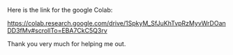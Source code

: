 Here is the link for the google Colab:

https://colab.research.google.com/drive/1SpkyM_SfJuKhTvpRzMyvWrDOanDD3fMv#scrollTo=EBA7CkC5Q3rv

Thank you very much for helping me out.
